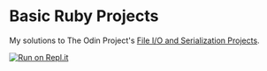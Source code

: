 # Basic Ruby Projects

My solutions to The Odin Project's [File I/O and Serialization Projects](https://theodinproject.com/lessons/file-i-o-and-serialization).

[![Run on Repl.it](https://repl.it/badge/github/onagova/hangman)](https://repl.it/github/onagova/hangman)
